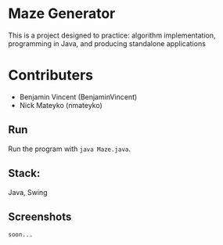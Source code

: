 # Maze Generator
This is a project designed to practice: algorithm implementation, programming in Java, and producing standalone applications <br />

# Contributers
- Benjamin Vincent (BenjaminVincent)
- Nick Mateyko (nmateyko)

## Run

Run the program with `java Maze.java`.

## Stack:
Java,
Swing

## Screenshots

```sh
soon...
```